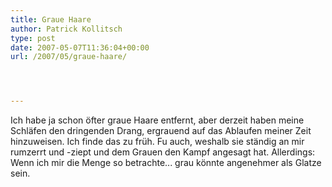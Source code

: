 ```yaml
---
title: Graue Haare
author: Patrick Kollitsch
type: post
date: 2007-05-07T11:36:04+00:00
url: /2007/05/graue-haare/




---
```

Ich habe ja schon öfter graue Haare entfernt, aber derzeit haben meine Schläfen den dringenden Drang, ergrauend auf das Ablaufen meiner Zeit hinzuweisen. Ich finde das zu früh. Fu auch, weshalb sie ständig an mir rumzerrt und -ziept und dem Grauen den Kampf angesagt hat. Allerdings: Wenn ich mir die Menge so betrachte... grau könnte angenehmer als Glatze sein.
